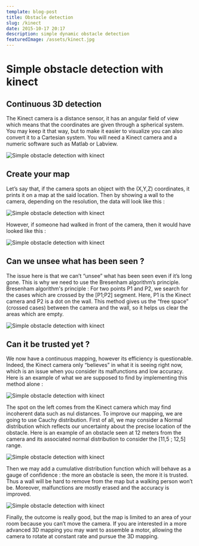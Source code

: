 ```yaml
---
template: blog-post
title: Obstacle detection
slug: /kinect
date: 2015-10-17 20:17
description: simple dynamic obstacle detection
featuredImage: /assets/kinect.jpg
---
```

<!--StartFragment-->

# Simple obstacle detection with kinect

## Continuous 3D detection

The Kinect camera is a distance sensor, it has an angular field of view which means that the coordinates are given through a spherical system. You may keep it that way, but to make it easier to visualize you can also convert it to a Cartesian system. You will need a Kinect camera and a numeric software such as Matlab or Labview.

![Simple obstacle detection with kinect](/assets/kinect_fov.png)

## Create your map

Let’s say that, if the camera spots an object with the (X,Y,Z) coordinates, it prints it on a map at the said location. Then by showing a wall to the camera, depending on the resolution, the data will look like this :

![Simple obstacle detection with kinect](/assets/3d_mapping_wall.png)

However, if someone had walked in front of the camera, then it would have looked like this :

![Simple obstacle detection with kinect](/assets/walk_infront.png)

## Can we unsee what has been seen ?

The issue here is that we can’t “unsee” what has been seen even if it’s long gone. This is why we need to use the Bresenham algorithm’s principle. Bresenham algorithm's principle : For two points P1 and P2, we search for the cases which are crossed by the \[P1;P2] segment. Here, P1 is the Kinect camera and P2 is a dot on the wall. This method gives us the “free space” (crossed cases) between the camera and the wall, so it helps us clear the areas which are empty.

![Simple obstacle detection with kinect](/assets/bresenham_principle.png)

## Can it be trusted yet ?

We now have a continuous mapping, however its efficiency is questionable. Indeed, the Kinect camera only “believes” in what it is seeing right now, which is an issue when you consider its malfunctions and low accuracy. Here is an example of what we are supposed to find by implementing this method alone :

![Simple obstacle detection with kinect](/assets/malfunctions.png)

The spot on the left comes from the Kinect camera which may find incoherent data such as nul distances. To improve our mapping, we are going to use Cauchy distribution. First of all, we may consider a Normal distribution which reflects our uncertainty about the precise location of the obstacle. Here is an example of an obstacle seen at 12 meters from the camera and its associated normal distribution to consider the \[11,5 ; 12,5] range.

![Simple obstacle detection with kinect](/assets/prob_seen.gif)

Then we may add a cumulative distribution function which will behave as a gauge of confidence : the more an obstacle is seen, the more it is trusted. Thus a wall will be hard to remove from the map but a walking person won’t be. Moreover, malfunctions are mostly erased and the accuracy is improved.

![Simple obstacle detection with kinect](/assets/confidence_gauge.jpg)

Finally, the outcome is really good, but the map is limited to an area of your room because you can’t move the camera. If you are interested in a more advanced 3D mapping you may want to assemble a motor, allowing the camera to rotate at constant rate and pursue the 3D mapping.

<!--EndFragment-->